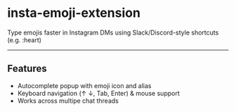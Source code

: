 # insta-emoji-extension
Type emojis faster in Instagram DMs using Slack/Discord-style shortcuts (e.g. :heart)

---

## Features

- Autocomplete popup with emoji icon and alias  
- Keyboard navigation (↑ ↓, Tab, Enter) & mouse support  
- Works across multipe chat threads
